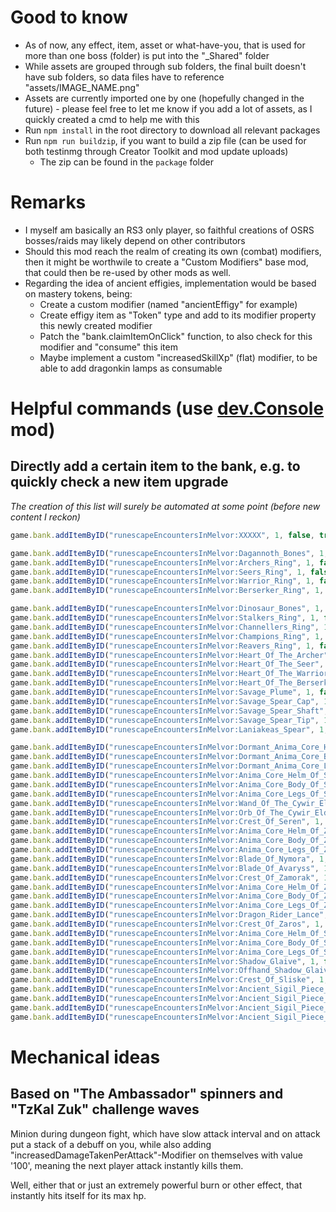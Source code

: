 # Good to know 
* As of now, any effect, item, asset or what-have-you, that is used for more than one boss (folder) is put into the "_Shared" folder
* While assets are grouped through sub folders, the final built doesn't have sub folders, so data files have to reference "assets/IMAGE_NAME.png"
* Assets are currently imported one by one (hopefully changed in the future) - please feel free to let me know if you add a lot of assets, as I quickly created a cmd to help me with this
* Run `npm install` in the root directory to download all relevant packages
* Run `npm run buildzip`, if you want to build a zip file (can be used for both testinmg through Creator Toolkit and mod update uploads)
  * The zip can be found in the `package` folder

# Remarks
* I myself am basically an RS3 only player, so faithful creations of OSRS bosses/raids may likely depend on other contributors
* Should this mod reach the realm of creating its own (combat) modifiers, then it might be worthwile to create a "Custom Modifiers" base mod, that could then be re-used by other mods as well.
* Regarding the idea of ancient effigies, implementation would be based on mastery tokens, being:
  * Create a custom modifier (named "ancientEffigy" for example)	
  * Create effigy item as "Token" type and add to its modifier property this newly created modifier
  * Patch the "bank.claimItemOnClick" function, to also check for this modifier and "consume" this item
  * Maybe implement a custom "increasedSkillXp" (flat) modifier, to be able to add dragonkin lamps as consumable

# Helpful commands (use [dev.Console](https://mod.io/g/melvoridle/m/devconsole) mod)
## Directly add a certain item to the bank, e.g. to quickly check a new item upgrade
_The creation of this list will surely be automated at some point (before new content I reckon)_
```js
game.bank.addItemByID("runescapeEncountersInMelvor:XXXXX", 1, false, true, true)
```

```js
game.bank.addItemByID("runescapeEncountersInMelvor:Dagannoth_Bones", 1, false, true, true)
game.bank.addItemByID("runescapeEncountersInMelvor:Archers_Ring", 1, false, true, true)
game.bank.addItemByID("runescapeEncountersInMelvor:Seers_Ring", 1, false, true, true)
game.bank.addItemByID("runescapeEncountersInMelvor:Warrior_Ring", 1, false, true, true)
game.bank.addItemByID("runescapeEncountersInMelvor:Berserker_Ring", 1, false, true, true)

game.bank.addItemByID("runescapeEncountersInMelvor:Dinosaur_Bones", 1, false, true, true)
game.bank.addItemByID("runescapeEncountersInMelvor:Stalkers_Ring", 1, false, true, true)
game.bank.addItemByID("runescapeEncountersInMelvor:Channellers_Ring", 1, false, true, true)
game.bank.addItemByID("runescapeEncountersInMelvor:Champions_Ring", 1, false, true, true)
game.bank.addItemByID("runescapeEncountersInMelvor:Reavers_Ring", 1, false, true, true)
game.bank.addItemByID("runescapeEncountersInMelvor:Heart_Of_The_Archer", 1, false, true, true)
game.bank.addItemByID("runescapeEncountersInMelvor:Heart_Of_The_Seer", 1, false, true, true)
game.bank.addItemByID("runescapeEncountersInMelvor:Heart_Of_The_Warrior", 1, false, true, true)
game.bank.addItemByID("runescapeEncountersInMelvor:Heart_Of_The_Berserker", 1, false, true, true)
game.bank.addItemByID("runescapeEncountersInMelvor:Savage_Plume", 1, false, true, true)
game.bank.addItemByID("runescapeEncountersInMelvor:Savage_Spear_Cap", 1, false, true, true)
game.bank.addItemByID("runescapeEncountersInMelvor:Savage_Spear_Shaft", 1, false, true, true)
game.bank.addItemByID("runescapeEncountersInMelvor:Savage_Spear_Tip", 1, false, true, true)
game.bank.addItemByID("runescapeEncountersInMelvor:Laniakeas_Spear", 1, false, true, true)

game.bank.addItemByID("runescapeEncountersInMelvor:Dormant_Anima_Core_Helm", 1, false, true, true)
game.bank.addItemByID("runescapeEncountersInMelvor:Dormant_Anima_Core_Body", 1, false, true, true)
game.bank.addItemByID("runescapeEncountersInMelvor:Dormant_Anima_Core_Legs", 1, false, true, true)
game.bank.addItemByID("runescapeEncountersInMelvor:Anima_Core_Helm_Of_Seren", 1, false, true, true)
game.bank.addItemByID("runescapeEncountersInMelvor:Anima_Core_Body_Of_Seren", 1, false, true, true)
game.bank.addItemByID("runescapeEncountersInMelvor:Anima_Core_Legs_Of_Seren", 1, false, true, true)
game.bank.addItemByID("runescapeEncountersInMelvor:Wand_Of_The_Cywir_Elders", 1, false, true, true)
game.bank.addItemByID("runescapeEncountersInMelvor:Orb_Of_The_Cywir_Elders", 1, false, true, true)
game.bank.addItemByID("runescapeEncountersInMelvor:Crest_Of_Seren", 1, false, true, true)
game.bank.addItemByID("runescapeEncountersInMelvor:Anima_Core_Helm_Of_Zamorak", 1, false, true, true)
game.bank.addItemByID("runescapeEncountersInMelvor:Anima_Core_Body_Of_Zamorak", 1, false, true, true)
game.bank.addItemByID("runescapeEncountersInMelvor:Anima_Core_Legs_Of_Zamorak", 1, false, true, true)
game.bank.addItemByID("runescapeEncountersInMelvor:Blade_Of_Nymora", 1, false, true, true)
game.bank.addItemByID("runescapeEncountersInMelvor:Blade_Of_Avaryss", 1, false, true, true)
game.bank.addItemByID("runescapeEncountersInMelvor:Crest_Of_Zamorak", 1, false, true, true)
game.bank.addItemByID("runescapeEncountersInMelvor:Anima_Core_Helm_Of_Zaros", 1, false, true, true)
game.bank.addItemByID("runescapeEncountersInMelvor:Anima_Core_Body_Of_Zaros", 1, false, true, true)
game.bank.addItemByID("runescapeEncountersInMelvor:Anima_Core_Legs_Of_Zaros", 1, false, true, true)
game.bank.addItemByID("runescapeEncountersInMelvor:Dragon_Rider_Lance", 1, false, true, true)
game.bank.addItemByID("runescapeEncountersInMelvor:Crest_Of_Zaros", 1, false, true, true)
game.bank.addItemByID("runescapeEncountersInMelvor:Anima_Core_Helm_Of_Sliske", 1, false, true, true)
game.bank.addItemByID("runescapeEncountersInMelvor:Anima_Core_Body_Of_Sliske", 1, false, true, true)
game.bank.addItemByID("runescapeEncountersInMelvor:Anima_Core_Legs_Of_Sliske", 1, false, true, true)
game.bank.addItemByID("runescapeEncountersInMelvor:Shadow_Glaive", 1, false, true, true)
game.bank.addItemByID("runescapeEncountersInMelvor:Offhand_Shadow_Glaive", 1, false, true, true)
game.bank.addItemByID("runescapeEncountersInMelvor:Crest_Of_Sliske", 1, false, true, true)
game.bank.addItemByID("runescapeEncountersInMelvor:Ancient_Sigil_Piece_Seren", 1, false, true, true)
game.bank.addItemByID("runescapeEncountersInMelvor:Ancient_Sigil_Piece_Sliske", 1, false, true, true)
game.bank.addItemByID("runescapeEncountersInMelvor:Ancient_Sigil_Piece_Zamorak", 1, false, true, true)
game.bank.addItemByID("runescapeEncountersInMelvor:Ancient_Sigil_Piece_Zaros", 1, false, true, true)
```

# Mechanical ideas
## Based on "The Ambassador" spinners and "TzKal Zuk" challenge waves
Minion during dungeon fight, which have slow attack interval 
and on attack put a stack of a debuff on you, 
while also adding "increasedDamageTakenPerAttack"-Modifier on themselves with value '100', 
meaning the next player attack instantly kills them.

Well, either that or just an extremely powerful burn or other effect, that instantly hits itself for its max hp.